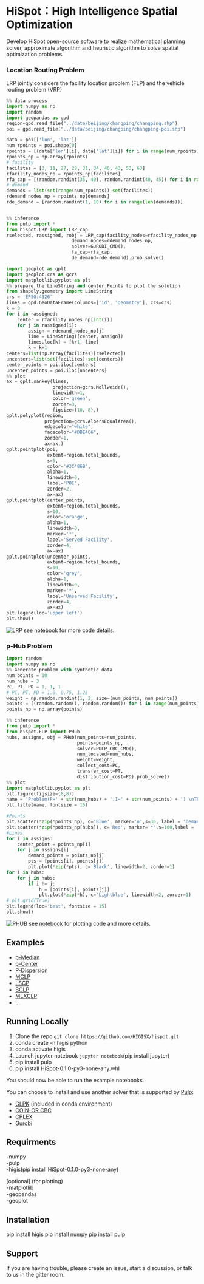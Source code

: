 # HiSpot：High Intelligence Spatial Optimization 
Develop HiSpot open-source software to realize mathematical planning solver, approximate algorithm and heuristic algorithm to solve spatial optimization problems.

### Location Routing Problem
LRP jointly considers the facility location problem (FLP) and the vehicle routing problem (VRP)

```python
%% data process
import numpy as np
import random
import geopandas as gpd
region=gpd.read_file("../data/beijing/changping/changping.shp")
poi = gpd.read_file("../data/beijing/changping/changping-poi.shp")

data = poi[['lon', 'lat']]
num_rpoints = poi.shape[0]
rpoints = [(data['lon'][i], data['lat'][i]) for i in range(num_rpoints)]
rpoints_np = np.array(rpoints)
# facility
facilites = [3, 11, 27, 29, 31, 34, 40, 43, 53, 63]
rfacility_nodes_np = rpoints_np[facilites]
rfa_cap = [(random.randint(35, 40), random.randint(40, 45)) for i in range(len(facilites))]
# demand
demands = list(set(range(num_rpoints))-set(facilites))
rdemand_nodes_np = rpoints_np[demands]
rde_demand = [random.randint(1, 10) for i in range(len(demands))]


%% inference
from pulp import *
from hispot.LRP import LRP_cap
rselected, rassigned, robj = LRP_cap(facility_nodes=rfacility_nodes_np,
                        demand_nodes=rdemand_nodes_np,
                        solver=GUROBI_CMD(),
                        fa_cap=rfa_cap,
                        de_demand=rde_demand).prob_solve()

import geoplot as gplt
import geoplot.crs as gcrs
import matplotlib.pyplot as plt
%% prepare the LineString and center Points to plot the solution
from shapely.geometry import LineString
crs = 'EPSG:4326'
lines = gpd.GeoDataFrame(columns=['id', 'geometry'], crs=crs)
k = 0
for i in rassigned:
    center = rfacility_nodes_np[int(i)]
    for j in rassigned[i]:
        assign = rdemand_nodes_np[j]
        line = LineString([center, assign])
        lines.loc[k] = [k+1, line]
        k = k+1
centers=list(np.array(facilites)[rselected])
uncenters=list(set(facilites)-set(centers))
center_points = poi.iloc[centers]
uncenter_points = poi.iloc[uncenters]
%% plot
ax = gplt.sankey(lines,
                 projection=gcrs.Mollweide(),
                 linewidth=1,
                 color='green',
                 zorder=3,
                 figsize=(10, 8),)
gplt.polyplot(region,
              projection=gcrs.AlbersEqualArea(),
              edgecolor="white",
              facecolor="#DBE4C6",
              zorder=1,
              ax=ax,)
gplt.pointplot(poi,
               extent=region.total_bounds,
               s=5,
               color='#3C486B',
               alpha=1,
               linewidth=0,
               label='POI',
               zorder=2,
               ax=ax)
gplt.pointplot(center_points,
               extent=region.total_bounds,
               s=10,
               color='orange',
               alpha=1,
               linewidth=0,
               marker='*',
               label='Served Facility',
               zorder=4,
               ax=ax)
gplt.pointplot(uncenter_points,
               extent=region.total_bounds,
               s=10,
               color='grey',
               alpha=1,
               linewidth=0,
               marker='*',
               label='Unserved Facility',
               zorder=4,
               ax=ax)
plt.legend(loc='upper left')
plt.show()
```
![LRP](img/LRP.png)
see [notebook](https://github.com/HIGISX/hispot/blob/main/Notebooks/LRP_cap.ipynb) for more code details.

### p-Hub Problem
```python
import random
import numpy as np
%% Generate problem with synthetic data
num_points = 10
num_hubs = 3
PC, PT, PD = 1, 1, 1
# PC, PT, PD = 1.0, 0.75, 1.25
weight = np.random.randint(1, 2, size=(num_points, num_points))
points = [(random.random(), random.random()) for i in range(num_points)]
points_np = np.array(points)

%% inference 
from pulp import *
from hispot.FLP import PHub
hubs, assigns, obj = PHub(num_points=num_points,
                          points=points_np,
                          solver=PULP_CBC_CMD(),
                          num_located=num_hubs,
                          weight=weight,
                          collect_cost=PC,
                          transfer_cost=PT,
                          distribution_cost=PD).prob_solve()
%% plot
import matplotlib.pyplot as plt
plt.figure(figsize=(8,8))
name = 'Problem(P=' + str(num_hubs) + ',I=' + str(num_points) + ') \nThe minimum total cost =' + str(round(obj,4))
plt.title(name, fontsize = 15)

#Points
plt.scatter(*zip(*points_np), c='Blue', marker='o',s=30, label = 'Demand Points', zorder=2)
plt.scatter(*zip(*points_np[hubs]), c='Red', marker='*',s=100,label = 'Medians',zorder=3)
#Lines
for i in assigns:
    center_point = points_np[i]
    for j in assigns[i]:
        demand_points = points_np[j]
        pts = [points[i], points[j]]
        plt.plot(*zip(*pts), c='Black', linewidth=2, zorder=1)
for i in hubs:
    for j in hubs:
        if i != j:
            h = [points[i], points[j]]
            plt.plot(*zip(*h), c='Lightblue', linewidth=2, zorder=1)
# plt.grid(True)   
plt.legend(loc='best', fontsize = 15) 
plt.show()
```
![PHUB](img/PHUB.png)
see [notebook](https://github.com/HIGISX/hispot/blob/main/Notebooks/pHub.ipynb) for plotting code and more details.


## Examples
- [p-Median](https://github.com/HIGISX/hispot/blob/main/Notebooks/pMedian.ipynb)
- [p-Center](https://github.com/HIGISX/hispot/blob/main/Notebooks/pCenter.ipynb)
- [P-Dispersion](https://github.com/HIGISX/hispot/blob/main/Notebooks/pDispersion.ipynb)
- [MCLP](https://github.com/HIGISX/hispot/blob/main/Notebooks/MCLP.ipynb)
- [LSCP](https://github.com/HIGISX/hispot/blob/main/Notebooks/LSCP.ipynb)
- [BCLP](https://github.com/HIGISX/hispot/blob/main/Notebooks/BCLP.ipynb)
- [MEXCLP](https://github.com/HIGISX/hispot/blob/main/Notebooks/MEXCLP.ipynb)
- ...


## Running Locally
1. Clone the repo `git clone https://github.com/HIGISX/hispot.git`
2. conda create -n higis python
3. conda activate higis
4. Launch jupyter notebook `jupyter notebook`(pip install jupyter)
5. pip install pulp
6. pip install HiSpot-0.1.0-py3-none-any.whl

You should now be able to run the example notebooks.

You can choose to install and use another solver that is supported by [Pulp](https://github.com/coin-or/pulp):
- [GLPK](https://www.gnu.org/software/glpk/) (included in conda environment)
- [COIN-OR CBC](https://github.com/coin-or/Cbc)
- [CPLEX](https://www.ibm.com/analytics/cplex-optimizer)
- [Gurobi](https://www.gurobi.com/)

## Requirments
-numpy  
-pulp  
-higis(pip install HiSpot-0.1.0-py3-none-any)  

[optional] (for plotting)  
-matplotlib  
-geopandas  
-geoplot

## Installation
pip install higis
pip install numpy
pip install pulp

## Support 
If you are having trouble, please create an issue, start a discussion, or talk to us in the gitter room.



